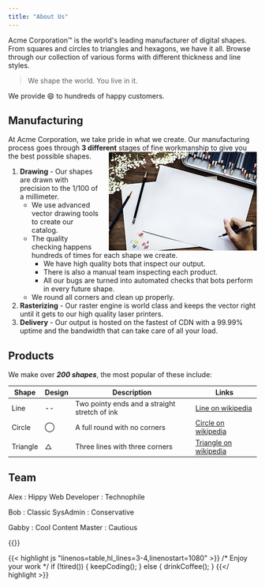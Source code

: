 ```yaml
---
title: "About Us"
---
```


Acme Corporation&trade; is the world's leading manufacturer of digital shapes. From squares and circles to triangles and hexagons, we have it all. Browse through our collection of various forms with different thickness and line styles.

> We shape the world. You live in it.

We provide :smile: to hundreds of happy customers.

## Manufacturing

At Acme Corporation, we take pride in what we create. Our manufacturing process goes through __3 different__ stages of fine workmanship to give you the best possible shapes.<img src="./draw.jpg" style="float: right; padding: 0 0 0 20px">


1) __Drawing__ - Our shapes are drawn with precision to the 1/100 of a millimeter.
   * We use advanced vector drawing tools to create our catalog.
   * The quality checking happens hundreds of times for each shape we create.
     * We have high quality bots that inspect our output.
     * There is also a manual team inspecting each product.
     * All our bugs are turned into automated checks that bots perform in every future shape.
   * We round all corners and clean up properly.
2) __Rasterizing__ - Our raster engine is world class and keeps the vector right until it gets to our high quality laser printers.
3) __Delivery__ - Our output is hosted on the fastest of CDN with a 99.99% uptime and the bandwidth that can take care of all your load.

## Products

We make over ___200 shapes___, the most popular of these include:

| Shape|  Design| Description| Links|
| --- | --- | --- | --- |
| Line | --|  Two pointy ends and a straight stretch of ink| [Line on wikipedia](https://en.wikipedia.org/wiki/Line_(geometry))
| Circle |  &#8413; | A full round with no corners| [Circle on wikipedia](https://en.wikipedia.org/wiki/Circle)
| Triangle |  &#9651; | Three lines with three corners |  [Triangle on wikipedia](https://en.wikipedia.org/wiki/Triangle)

## Team

Alex
: Hippy Web Developer
: Technophile

Bob
: Classic SysAdmin
: Conservative

Gabby
: Cool Content Master
: Cautious

{{<!-- youtube id="nLAVanlu5js" -->}}


{{< highlight js "linenos=table,hl_lines=3-4,linenostart=1080" >}}
/* Enjoy your work */
if (!tired()) {
    keepCoding();
} else {
    drinkCoffee();
}
{{</ highlight >}}
